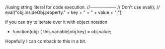 //using string literal for code execution.
//-------------
// Don't use eval();
// eval("obj.insideObj.property." + key + " = " + value + ";");

if you can try to iterate over it with object notation
 - function(obj) {
      this.variable[obj.key] = obj.value;

Hopefully I can comback to this in a bit.

